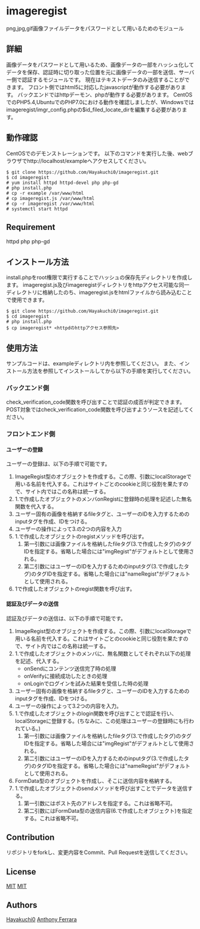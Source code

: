 # imageregist

png,jpg,gif画像ファイルデータをパスワードとして用いるためのモジュール


## 詳細

画像データをパスワードとして用いるため、画像データの一部をハッシュ化してデータを保存、認証時に切り取った位置を元に画像データの一部を送信、サーバー側で認証するモジュールです。
現在はテキストデータのみ送信することができます。
フロント側ではhtml5に対応したjavascriptが動作する必要があります。
バックエンドではhttpデーモン、phpが動作する必要があります。
CentOSでのPHP5.4,UbuntuでのPHP7.0における動作を確認しましたが、Windowsではimageregist/imgr\_config.phpの$id\_filed\_locate\_dirを編集する必要があります。


## 動作確認

CentOSでのデモンストレーションです。
以下のコマンドを実行した後、webブラウザでhttp://localhost/exampleへアクセスしてください。

```
$ git clone https://github.com/Hayakuchi0/imageregist.git 
$ cd imageregist
# yum install httpd httpd-devel php php-gd
# php install.php
# cp -r example /var/www/html
# cp imageregist.js /var/www/html
# cp -r imageregist /var/www/html
# systemctl start httpd
```


## Requirement

httpd php php-gd


## インストール方法

install.phpをroot権限で実行することでハッシュの保存先ディレクトリを作成します。
imageregist.js及びimageregistディレクトリをhttpアクセス可能な同一ディレクトリに格納したのち、imageregist.jsをhtmlファイルから読み込むことで使用できます。

```shell
$ git clone https://github.com/Hayakuchi0/imageregist.git 
$ cd imageregist
# php install.php
$ cp imageregist* <httpdのhttpアクセス参照先>
```


## 使用方法

サンプルコードは、exampleディレクトリ内を参照してください。
また、インストール方法を参照してインストールしてから以下の手順を実行してください。

### バックエンド側

check\_verification\_code関数を呼び出すことで認証の成否が判定できます。 
POST対象ではcheck\_verification\_code関数を呼び出すようソースを記述してください。

### フロントエンド側

#### ユーザーの登録

ユーザーの登録は、以下の手順で可能です。

1. ImageRegist型のオブジェクトを作成する。この際、引数にlocalStorageで用いる名前を代入する。これはサイトごとのcookieと同じ役割を果たすので、サイト内ではこの名称は統一する。
2. 1.で作成したオブジェクトのメンバonRegistに登録時の処理を記述した無名関数を代入する。
3. ユーザー固有の画像を格納するfileタグと、ユーザーのIDを入力するためのinputタグを作成、IDをつける。
4. ユーザーの操作によって3.の2つの内容を入力
5. 1.で作成したオブジェクトのregistメソッドを呼び出す。
	1. 第一引数には画像ファイルを格納したfileタグ(3.で作成したタグ)のタグIDを指定する。省略した場合には"imgRegist"がデフォルトとして使用される。
	2. 第二引数にはユーザーのIDを入力するためのinputタグ(3.で作成したタグ)のタグIDを指定する。省略した場合には"nameRegist"がデフォルトとして使用される。
6. 1で作成したオブジェクトのregist関数を呼び出す。


#### 認証及びデータの送信

認証及びデータの送信は、以下の手順で可能です。

1. ImageRegist型のオブジェクトを作成する。この際、引数にlocalStorageで用いる名前を代入する。これはサイトごとのcookieと同じ役割を果たすので、サイト内ではこの名称は統一する。
2. 1.で作成したオブジェクトのメンバに、無名関数としてそれぞれ以下の処理を記述、代入する。
	* onSendにコンテンツ送信完了時の処理
	* onVerifyに接続成功したときの処理
	* onLoginでログインを試みた結果を受信した時の処理
3. ユーザー固有の画像を格納するfileタグと、ユーザーのIDを入力するためのinputタグを作成、IDをつける。
4. ユーザーの操作によって3.2つの内容を入力。
5. 1.で作成したオブジェクトのlogin関数を呼び出すことで認証を行い、localStorageに登録する。(ちなみに、この処理はユーザーの登録時にも行われている。)
	1. 第一引数には画像ファイルを格納したfileタグ(3.で作成したタグ)のタグIDを指定する。省略した場合には"imgRegist"がデフォルトとして使用される。
	2. 第二引数にはユーザーのIDを入力するためのinputタグ(3.で作成したタグ)のタグIDを指定する。省略した場合には"nameRegist"がデフォルトとして使用される。
6. FormData型のオブジェクトを作成し、そこに送信内容を格納する。
7. 1.で作成したオブジェクトのsendメソッドを呼び出すことでデータを送信する。
	1. 第一引数にはポスト先のアドレスを指定する。これは省略不可。
	2. 第二引数にはFormData型の送信内容(6.で作成したオブジェクト)を指定する。これは省略不可。


## Contribution

リポジトリをforkし、変更内容をCommit、Pull Requestを送信してください。

## License

[MIT](https://github.com/Hayakuchi0/imageregist/blob/master/LICENSE/imageregist)
[MIT](https://github.com/Hayakuchi0/imageregist/blob/master/LICENSE/password_compat.md)


## Authors

[Hayakuchi0](https://github.com/Hayakuchi0)
[Anthony Ferrara](https://github.com/ircmaxell)
